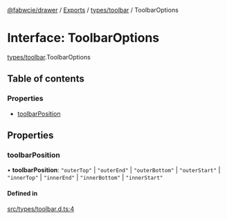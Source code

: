 [@fabwcie/drawer](../README.md) / [Exports](../modules.md) / [types/toolbar](../modules/types_toolbar.md) / ToolbarOptions

# Interface: ToolbarOptions

[types/toolbar](../modules/types_toolbar.md).ToolbarOptions

## Table of contents

### Properties

- [toolbarPosition](types_toolbar.ToolbarOptions.md#toolbarposition)

## Properties

### toolbarPosition

• **toolbarPosition**: ``"outerTop"`` \| ``"outerEnd"`` \| ``"outerBottom"`` \| ``"outerStart"`` \| ``"innerTop"`` \| ``"innerEnd"`` \| ``"innerBottom"`` \| ``"innerStart"``

#### Defined in

[src/types/toolbar.d.ts:4](https://github.com/fabwcie/drawer/blob/850d9ed/src/types/toolbar.d.ts#L4)
